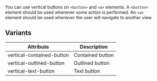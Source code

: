 You can use vertical buttons on `<button>` and `<a>` elements. A `<button>` element should be used whenever some action is performed. An `<a>` element should be used whenever the user will navigate to another view.

## Variants

| Attribute                 | Description      |
|---------------------------|------------------|
| vertical-contained-button | Contained button |
| vertical-outlined-button  | Outlined button  |
| vertical-text-button      | Text button      |